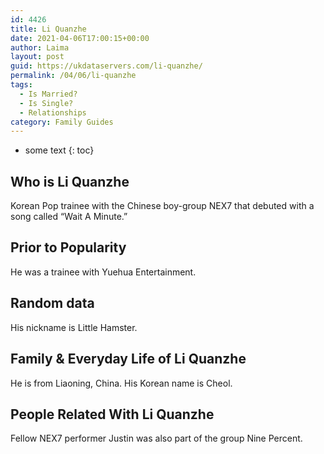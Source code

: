 ```yaml
---
id: 4426
title: Li Quanzhe
date: 2021-04-06T17:00:15+00:00
author: Laima
layout: post
guid: https://ukdataservers.com/li-quanzhe/
permalink: /04/06/li-quanzhe
tags:
  - Is Married?
  - Is Single?
  - Relationships
category: Family Guides
---
```


* some text
{: toc}


## Who is Li Quanzhe
                  
                  
                  
Korean Pop trainee with the Chinese boy-group NEX7 that debuted with a song called &#8220;Wait A Minute.&#8221;
                  
              
            
              
            
                
                
                
## Prior to Popularity
                  
                  
                  
He was a trainee with Yuehua Entertainment.
                  
              
            
              
            
                
                
                
## Random data
                  
                  
                  
His nickname is Little Hamster.
                  
              
            
              
            
                
                
                
## Family & Everyday Life of Li Quanzhe
                  
                  
                  
He is from Liaoning, China. His Korean name is Cheol.
                  
              
            
              
            
                
                
                
## People Related With Li Quanzhe
                  
                  
                  
Fellow NEX7 performer Justin was also part of the group Nine Percent.
                  
              
            
              
            
                
              
            
              
              
            
            
              
            
          
          
          